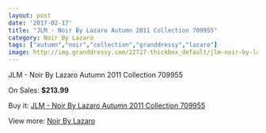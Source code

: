 ```yaml
---
layout: post
date: '2017-02-17'
title: "JLM - Noir By Lazaro Autumn 2011 Collection 709955"
category: Noir By Lazaro
tags: ["autumn","noir","collection","granddressy","lazaro"]
image: http://img.granddressy.com/22727-thickbox_default/jlm-noir-by-lazaro-autumn-2011-collection-709955.jpg
---
```

JLM - Noir By Lazaro Autumn 2011 Collection 709955

On Sales: **$213.99**
<a href="https://www.granddressy.com/en/noir-by-lazaro/21675-jlm-noir-by-lazaro-autumn-2011-collection-709955.html"><amp-img layout="responsive" width="600" height="600" src="//img.granddressy.com/22727-thickbox_default/jlm-noir-by-lazaro-autumn-2011-collection-709955.jpg" alt="JLM - Noir By Lazaro Autumn 2011 Collection 709955 0" /></a>

Buy it: [JLM - Noir By Lazaro Autumn 2011 Collection 709955](https://www.granddressy.com/en/noir-by-lazaro/21675-jlm-noir-by-lazaro-autumn-2011-collection-709955.html "JLM - Noir By Lazaro Autumn 2011 Collection 709955")

View more: [Noir By Lazaro](https://www.granddressy.com/en/499-noir-by-lazaro "Noir By Lazaro")